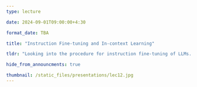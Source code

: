 ```yaml
---
type: lecture

date: 2024-09-01T09:00:00+4:30

format_date: TBA

title: "Instruction Fine-tuning and In-context Learning"

tldr: "Looking into the procedure for instruction fine-tuning of LLMs. Discussion on the in-context learning ability of LLMs."

hide_from_announcments: true

thumbnail: /static_files/presentations/lec12.jpg
---
```

